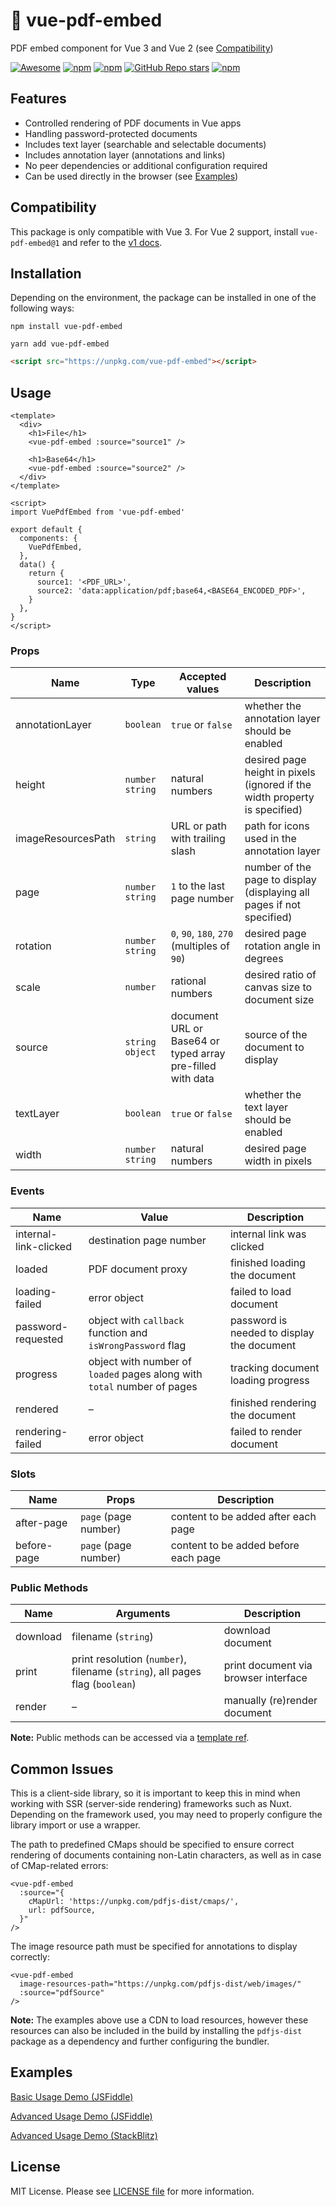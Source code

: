 # 📄 vue-pdf-embed

PDF embed component for Vue 3 and Vue 2 (see [Compatibility](#compatibility))

[![Awesome](https://raw.githubusercontent.com/sindresorhus/awesome/main/media/mentioned-badge.svg)](https://github.com/vuejs/awesome-vue)
[![npm](https://img.shields.io/npm/v/vue-pdf-embed)](https://npmjs.com/package/vue-pdf-embed)
[![npm](https://img.shields.io/npm/dm/vue-pdf-embed)](https://npmjs.com/package/vue-pdf-embed)
[![GitHub Repo stars](https://img.shields.io/github/stars/hrynko/vue-pdf-embed)](https://github.com/hrynko/vue-pdf-embed)
[![npm](https://img.shields.io/npm/l/vue-pdf-embed)](https://github.com/hrynko/vue-pdf-embed/blob/main/LICENSE)

## Features

- Controlled rendering of PDF documents in Vue apps
- Handling password-protected documents
- Includes text layer (searchable and selectable documents)
- Includes annotation layer (annotations and links)
- No peer dependencies or additional configuration required
- Can be used directly in the browser (see [Examples](#examples))

## Compatibility

This package is only compatible with Vue 3. For Vue 2 support, install `vue-pdf-embed@1` and refer to the [v1 docs](https://github.com/hrynko/vue-pdf-embed/tree/v1).

## Installation

Depending on the environment, the package can be installed in one of the following ways:

```shell
npm install vue-pdf-embed
```

```shell
yarn add vue-pdf-embed
```

```html
<script src="https://unpkg.com/vue-pdf-embed"></script>
```

## Usage

```vue
<template>
  <div>
    <h1>File</h1>
    <vue-pdf-embed :source="source1" />

    <h1>Base64</h1>
    <vue-pdf-embed :source="source2" />
  </div>
</template>

<script>
import VuePdfEmbed from 'vue-pdf-embed'

export default {
  components: {
    VuePdfEmbed,
  },
  data() {
    return {
      source1: '<PDF_URL>',
      source2: 'data:application/pdf;base64,<BASE64_ENCODED_PDF>',
    }
  },
}
</script>
```

### Props

| Name               | Type                   | Accepted values                                            | Description                                                                |
| ------------------ | ---------------------- | ---------------------------------------------------------- | -------------------------------------------------------------------------- |
| annotationLayer    | `boolean`              | `true` or `false`                                          | whether the annotation layer should be enabled                             |
| height             | `number` <br> `string` | natural numbers                                            | desired page height in pixels (ignored if the width property is specified) |
| imageResourcesPath | `string`               | URL or path with trailing slash                            | path for icons used in the annotation layer                                |
| page               | `number` <br> `string` | `1` to the last page number                                | number of the page to display (displaying all pages if not specified)      |
| rotation           | `number` <br> `string` | `0`, `90`, `180`, `270` (multiples of `90`)                | desired page rotation angle in degrees                                     |
| scale              | `number`               | rational numbers                                           | desired ratio of canvas size to document size                              |
| source             | `string` <br> `object` | document URL or Base64 or typed array pre-filled with data | source of the document to display                                          |
| textLayer          | `boolean`              | `true` or `false`                                          | whether the text layer should be enabled                                   |
| width              | `number` <br> `string` | natural numbers                                            | desired page width in pixels                                               |

### Events

| Name                  | Value                                                                   | Description                                |
| --------------------- | ----------------------------------------------------------------------- | ------------------------------------------ |
| internal-link-clicked | destination page number                                                 | internal link was clicked                  |
| loaded                | PDF document proxy                                                      | finished loading the document              |
| loading-failed        | error object                                                            | failed to load document                    |
| password-requested    | object with `callback` function and `isWrongPassword` flag              | password is needed to display the document |
| progress              | object with number of `loaded` pages along with `total` number of pages | tracking document loading progress         |
| rendered              | –                                                                       | finished rendering the document            |
| rendering-failed      | error object                                                            | failed to render document                  |

### Slots

| Name        | Props                | Description                          |
| ----------- | -------------------- | ------------------------------------ |
| after-page  | `page` (page number) | content to be added after each page  |
| before-page | `page` (page number) | content to be added before each page |

### Public Methods

| Name     | Arguments                                                                    | Description                          |
| -------- | ---------------------------------------------------------------------------- | ------------------------------------ |
| download | filename (`string`)                                                          | download document                    |
| print    | print resolution (`number`), filename (`string`), all pages flag (`boolean`) | print document via browser interface |
| render   | –                                                                            | manually (re)render document         |

**Note:** Public methods can be accessed via a [template ref](https://vuejs.org/guide/essentials/template-refs.html).

## Common Issues

This is a client-side library, so it is important to keep this in mind when working with SSR (server-side rendering) frameworks such as Nuxt. Depending on the framework used, you may need to properly configure the library import or use a wrapper.

The path to predefined CMaps should be specified to ensure correct rendering of documents containing non-Latin characters, as well as in case of CMap-related errors:

```vue
<vue-pdf-embed
  :source="{
    cMapUrl: 'https://unpkg.com/pdfjs-dist/cmaps/',
    url: pdfSource,
  }"
/>
```

The image resource path must be specified for annotations to display correctly:

```vue
<vue-pdf-embed
  image-resources-path="https://unpkg.com/pdfjs-dist/web/images/"
  :source="pdfSource"
/>
```

**Note:** The examples above use a CDN to load resources, however these resources can also be included in the build by installing the `pdfjs-dist` package as a dependency and further configuring the bundler.

## Examples

[Basic Usage Demo (JSFiddle)](https://jsfiddle.net/hrynko/ct6p8r7k)

[Advanced Usage Demo (JSFiddle)](https://jsfiddle.net/hrynko/we7p5uq4)

[Advanced Usage Demo (StackBlitz)](https://stackblitz.com/fork/vue-pdf-embed)

## License

MIT License. Please see [LICENSE file](LICENSE) for more information.
